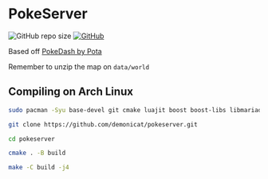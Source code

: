 # PokeServer

![GitHub repo size](https://img.shields.io/github/repo-size/demonicat/pokeserver)
[![GitHub](https://img.shields.io/github/license/demonicat/pokeserver)](https://github.com/demonicat/pokeserver/blob/main/LICENSE)

Based off [PokeDash by Pota](https://otland.net/threads/10-98-tfs-1-2-pokemon-pokedash-pota-v1-0.278516/)

Remember to unzip the map on `data/world`

## Compiling on Arch Linux
```sh
sudo pacman -Syu base-devel git cmake luajit boost boost-libs libmariadbclient pugixml crypto++ fmt --needed

git clone https://github.com/demonicat/pokeserver.git

cd pokeserver

cmake . -B build

make -C build -j4
```